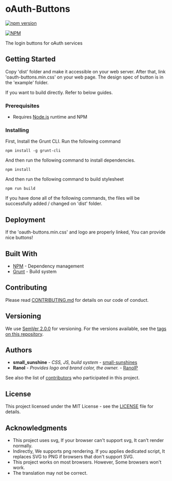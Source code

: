 # oAuth-Buttons

[![npm version](https://badge.fury.io/js/oauth-buttons.svg)](https://badge.fury.io/js/oauth-buttons)

[![NPM](https://nodei.co/npm/oauth-buttons.png?downloads=true&downloadRank=true&stars=true)](https://nodei.co/npm/oauth-buttons/)

The login buttons for oAuth services

## Getting Started

Copy 'dist' folder and make it accessible on your web server. After that, link 'oauth-buttons.min.css' on your web page. The design spec of button is in the 'example' folder.

If you want to build directly. Refer to below guides.

### Prerequisites

* Requires [Node.js](https://nodejs.org/ko/) runtime and NPM

### Installing

First, Install the Grunt CLI. Run the following command

```
npm install -g grunt-cli
```

And then run the following command to install dependencies.

```
npm install
```

And then run the following command to build stylesheet

```
npm run build
```

If you have done all of the following commands, the files will be successfully added / changed on 'dist' folder.

## Deployment

If the 'oauth-buttons.min.css' and logo are properly linked, You can provide nice buttons! 

## Built With

* [NPM](https://www.npmjs.com/) - Dependency management
* [Grunt](https://gruntjs.com/) - Build system

## Contributing

Please read [CONTRIBUTING.md](CONTRIBUTING.md) for details on our code of conduct.

## Versioning

We use [SemVer 2.0.0](http://semver.org/) for versioning. For the versions available, see the [tags on this repository](https://github.com/RanolP/oAuth-Buttons/tags).

## Authors

* **small_sunshine** - *CSS, JS, build system* - [small-sunshines](https://github.com/small-sunshines)
* **Ranol** - *Provides logo and brand color, the owner.* - [RanolP](https://github.com/RanolP)

See also the list of [contributors](https://github.com/RanolP/oAuth-Buttons/contributors) who participated in this project.

## License

This project licensed under the MIT License - see the [LICENSE](LICENSE) file for details.

## Acknowledgments

* This project uses svg, If your browser can't support svg, It can't render normally.
* Indirectly, We supports png rendering. If you applies dedicated script, It replaces SVG to PNG if browsers that don't support SVG.
* This project works on most browsers. However, Some browsers won't work.
* The translation may not be correct.

